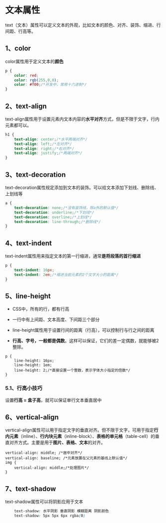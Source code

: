 # 文本属性

text（文本）属性可以定义文本的外观，比如文本的颜色、对齐、装饰、缩进、行间距、行高等。

## 1、color

color属性用于定义文本的**颜色**

```css
p {
	color: red;
	color: rgb(255,0,0);
	color: #f00;/*开发中，常用十六进制*/
}
```

## 2、text-align

text-align属性用于设置元素内文本内容的**水平对齐**方式，但是不限于文字，行内元素都可以。

```css
h1 {
	text-align: center;/*水平两端对齐*/
	text-align: left;/*左对齐*/
	text-align: right;/*右对齐*/
	text-align: justify;/*两端对齐*/
}
```

## 3、text-decoration

text-decoration属性规定添加到文本的装饰。可以给文本添加下划线、删除线、上划线等

```css
a {
	text-decoration: none;/*没有装饰线，除a外的默认值*/
	text-decoration: underline;/*下划线*/
    text-decoration: overline;/*上划线*/
    text-decoration: line-through;/*删除线*/
}
```

## 4、text-indent

text-indent属性用来指定文本的第一行缩进，通常**是将段落的首行缩进**

```css
p {
    text-indent: 16px;
    text-indent: 2em;/*缩进当前元素的2个文字大小的距离*/
}
```

## 5、line-height

- CSS中，所有的行，都有行高

- 一行中有上间距、文本高度、下间距三个部分

- line-height属性用于设置行间的距离（行高），可以控制行与行之间的距离
- **行高、字号，一般都是偶数**。这样可以保证，它们的差一定偶数，就能够被2整除。

```
p {
	line-height: 16px;
	line-height: 1em;
	line-height: 2;/*直接设置一个整数，表示字体大小指定的倍数*/
}
```

### 5.1、行高小技巧

设置**行高 = 盒子高**，就可以保证单行文本垂直居中

## 6、vertical-align

vertical-align属性可以用于指定文字的垂直对齐。但不限于文字，可用于指定**行内元素**（inline）、**行内块元素**（inline-block）、**表格的单元格**（table-cell）的垂直对齐方式。主要是用于**图片、表格、文本**的对齐。

```
vertical-align: middle; /*居中对齐*/
vertical-align: baseline; /*元素放置在父元素的基线上默认值*/
img {
	vertical-align: middle;/*处理图片*/
}
```

## 7、text-shadow

text-shadow属性可以将阴影应用于文本

```css
	text-shadow: 水平阴影 垂直阴影 模糊距离 阴影颜色
	text-shadow: 5px 5px 6px rgba(0)
```

